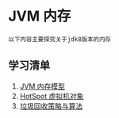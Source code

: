 # JVM 内存

```以下内容主要探究关于jdk8版本的内存```

## 学习清单

1. [JVM 内存模型](./memory-structure.md)
2. [HotSpot 虚拟机对象](./memory-jvm-hotspot.md)
3. [垃圾回收策略与算法](./garbage-collect.md)
